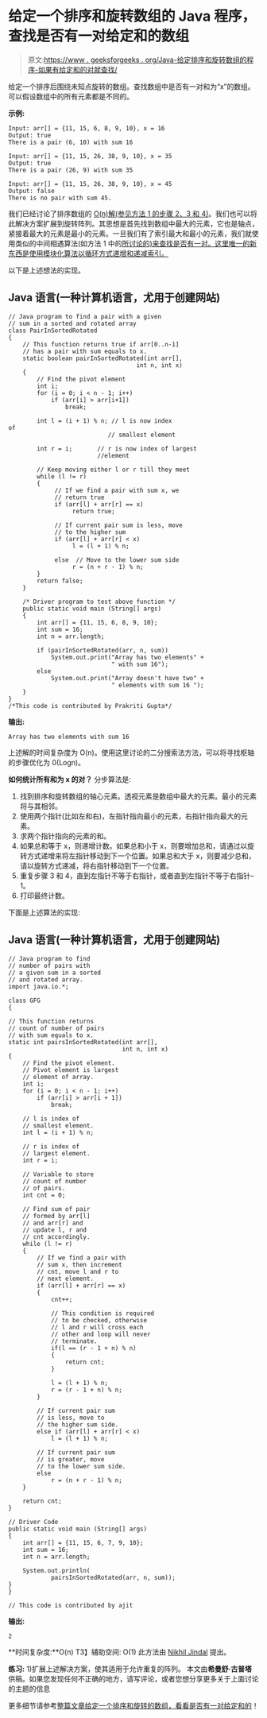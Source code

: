 # 给定一个排序和旋转数组的 Java 程序，查找是否有一对给定和的数组

> 原文:[https://www . geeksforgeeks . org/Java-给定排序和旋转数组的程序-如果有给定和的对就查找/](https://www.geeksforgeeks.org/java-program-for-given-a-sorted-and-rotated-array-find-if-there-is-a-pair-with-a-given-sum/)

给定一个排序后围绕未知点旋转的数组。查找数组中是否有一对和为“x”的数组。可以假设数组中的所有元素都是不同的。

**示例:**

```
Input: arr[] = {11, 15, 6, 8, 9, 10}, x = 16
Output: true
There is a pair (6, 10) with sum 16

Input: arr[] = {11, 15, 26, 38, 9, 10}, x = 35
Output: true
There is a pair (26, 9) with sum 35

Input: arr[] = {11, 15, 26, 38, 9, 10}, x = 45
Output: false
There is no pair with sum 45.
```

我们已经讨论了排序数组的 [O(n)解(参见方法 1 的步骤 2、3 和 4)](https://www.geeksforgeeks.org/write-a-c-program-that-given-a-set-a-of-n-numbers-and-another-number-x-determines-whether-or-not-there-exist-two-elements-in-s-whose-sum-is-exactly-x/)。我们也可以将此解决方案扩展到旋转阵列。其思想是首先找到数组中最大的元素，它也是轴点，紧接着最大的元素是最小的元素。一旦我们有了索引最大和最小的元素，我们就使用类似的中间相遇算法(如方法 1 中的[所讨论的)来查找是否有一对。这里唯一的新东西是使用模块化算法以循环方式递增和递减索引。](https://www.geeksforgeeks.org/write-a-c-program-that-given-a-set-a-of-n-numbers-and-another-number-x-determines-whether-or-not-there-exist-two-elements-in-s-whose-sum-is-exactly-x/)

以下是上述想法的实现。

## Java 语言(一种计算机语言，尤用于创建网站)

```
// Java program to find a pair with a given 
// sum in a sorted and rotated array
class PairInSortedRotated
{
    // This function returns true if arr[0..n-1] 
    // has a pair with sum equals to x.
    static boolean pairInSortedRotated(int arr[], 
                                    int n, int x)
    {
        // Find the pivot element
        int i;
        for (i = 0; i < n - 1; i++)
            if (arr[i] > arr[i+1])
                break;

        int l = (i + 1) % n; // l is now index of                                          
                            // smallest element

        int r = i;       // r is now index of largest 
                         //element

        // Keep moving either l or r till they meet
        while (l != r)
        {
             // If we find a pair with sum x, we
             // return true
             if (arr[l] + arr[r] == x)
                  return true;

             // If current pair sum is less, move 
             // to the higher sum
             if (arr[l] + arr[r] < x)
                  l = (l + 1) % n;

             else  // Move to the lower sum side
                  r = (n + r - 1) % n;
        }
        return false;
    }

    /* Driver program to test above function */
    public static void main (String[] args)
    {
        int arr[] = {11, 15, 6, 8, 9, 10};
        int sum = 16;
        int n = arr.length;

        if (pairInSortedRotated(arr, n, sum))
            System.out.print("Array has two elements" +
                             " with sum 16");
        else
            System.out.print("Array doesn't have two" + 
                             " elements with sum 16 ");
    }
}
/*This code is contributed by Prakriti Gupta*/
```

**输出:**

```
Array has two elements with sum 16
```

上述解的时间复杂度为 O(n)。使用这里讨论的二分搜索法方法，可以将寻找枢轴的步骤优化为 0(Logn)。

**如何统计所有和为 x 的对？**
分步算法是:

1.  找到排序和旋转数组的轴心元素。透视元素是数组中最大的元素。最小的元素将与其相邻。
2.  使用两个指针(比如左和右)，左指针指向最小的元素，右指针指向最大的元素。
3.  求两个指针指向的元素的和。
4.  如果总和等于 x，则递增计数。如果总和小于 x，则要增加总和，请通过以旋转方式递增来将左指针移动到下一个位置。如果总和大于 x，则要减少总和，请以旋转方式递减，将右指针移动到下一个位置。
5.  重复步骤 3 和 4，直到左指针不等于右指针，或者直到左指针不等于右指针–1。
6.  打印最终计数。

下面是上述算法的实现:

## Java 语言(一种计算机语言，尤用于创建网站)

```
// Java program to find 
// number of pairs with 
// a given sum in a sorted 
// and rotated array.
import java.io.*;

class GFG
{

// This function returns
// count of number of pairs
// with sum equals to x.
static int pairsInSortedRotated(int arr[], 
                                int n, int x)
{
    // Find the pivot element. 
    // Pivot element is largest 
    // element of array.
    int i;
    for (i = 0; i < n - 1; i++)
        if (arr[i] > arr[i + 1])
            break;

    // l is index of
    // smallest element.
    int l = (i + 1) % n; 

    // r is index of 
    // largest element.
    int r = i;

    // Variable to store
    // count of number
    // of pairs.
    int cnt = 0;

    // Find sum of pair 
    // formed by arr[l] 
    // and arr[r] and 
    // update l, r and 
    // cnt accordingly.
    while (l != r)
    {
        // If we find a pair with 
        // sum x, then increment 
        // cnt, move l and r to 
        // next element.
        if (arr[l] + arr[r] == x)
        {
            cnt++;

            // This condition is required 
            // to be checked, otherwise 
            // l and r will cross each 
            // other and loop will never 
            // terminate.
            if(l == (r - 1 + n) % n)
            {
                return cnt;
            }

            l = (l + 1) % n;
            r = (r - 1 + n) % n;
        }

        // If current pair sum 
        // is less, move to 
        // the higher sum side.
        else if (arr[l] + arr[r] < x)
            l = (l + 1) % n;

        // If current pair sum 
        // is greater, move 
        // to the lower sum side.
        else
            r = (n + r - 1) % n;
    }

    return cnt;
}

// Driver Code
public static void main (String[] args) 
{
    int arr[] = {11, 15, 6, 7, 9, 10};
    int sum = 16;
    int n = arr.length;

    System.out.println(
            pairsInSortedRotated(arr, n, sum));
}
}

// This code is contributed by ajit
```

**输出:**

```
2
```

**时间复杂度:**O(n)
T3】辅助空间: O(1)
此方法由 [Nikhil Jindal](https://www.linkedin.com/in/nikhil-jindal-b1212812b/) 提出。

**练习:**
1)扩展上述解决方案，使其适用于允许重复的阵列。
本文由**希曼舒·古普塔**供稿。如果您发现任何不正确的地方，请写评论，或者您想分享更多关于上面讨论的主题的信息

更多细节请参考[整篇文章给定一个排序和旋转的数组，看看是否有一对给定和的](https://www.geeksforgeeks.org/given-a-sorted-and-rotated-array-find-if-there-is-a-pair-with-a-given-sum/)！